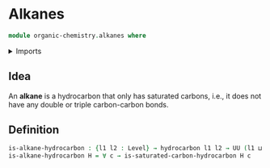 # Alkanes

```agda
module organic-chemistry.alkanes where
```

<details><summary>Imports</summary>

```agda
open import foundation.universe-levels

open import organic-chemistry.hydrocarbons
open import organic-chemistry.saturated-carbons
```

</details>

## Idea

An **alkane** is a hydrocarbon that only has saturated carbons, i.e., it does
not have any double or triple carbon-carbon bonds.

## Definition

```agda
is-alkane-hydrocarbon : {l1 l2 : Level} → hydrocarbon l1 l2 → UU (l1 ⊔ l2)
is-alkane-hydrocarbon H = ∀ c → is-saturated-carbon-hydrocarbon H c
```
